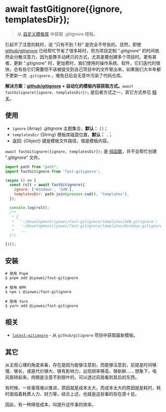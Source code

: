 <!-- 链接 -->
[纯函数]: https://zh.wikipedia.org/wiki/%E7%BA%AF%E5%87%BD%E6%95%B0
[github/gitignore]: https://github.com/github/gitignore
[latest-gitignore]: https://github.com/iyowei/latest-gitignore

# await fastGitignore({ignore, templatesDir});

> 从 [自定义模板库][github/gitignore] 中获取 .gitignore 模板。

引起不了注意的耗时，说 "只有不到 1 秒" 是完全不夸张的。显然，即使 [github/gitignore][github/gitignore] 已经帮忙节省了很多耗时，但为项目定制 ".gitignore" 的时间依然会分散注意力，因为是靠手动拷贝的方式，尤其是要创建多个项目时。更有甚者，更新 ".gitignore" 时，更加费时，我们使用的操作系统、软件，它们迭代的很快，总有些它们需要但不该被提交到自己项目中的文件冒出来，如果我们大半年都不更新一次 `.gitignore` ，难免日后会无意中污染了代码仓库。

**解决方案：[github/gitignore][github/gitignore] + 自动化的模板内容获取方式。**`await fastGitignore({ignore, templatesDir});` 是后者方式之一，其它方式参见 [相关](#相关)。

## 使用

- `ignore` {Array} .gitignore 主题集合，**默认：** `[]`；
- `templatesDir` {String} 模板库磁盘位置，**默认：** `.`；
- 返回: {Object} 键是模板文件路径，值是模板内容。

`await fastGitignore({ignore, templatesDir});` 是 [纯函数][纯函数]，并不会帮忙创建 ".gitignore" 文件。

```javascript
import path from "path";
import fastGitignore from 'fast-gitignore';

(async () => {
  const rslt = await fastGitignore({
    ignore: ['Windows', 'SVN'],
    templatesDir: path.join(process.cwd(), "templates"),
  });

  console.log(rslt);
  /**
   * {
   *   '~/Development/iyowei/fast-gitignore/templates/SVN.gitignore': '.svn/\n'
   *   '~/Development/iyowei/fast-gitignore/templates/Windows.gitignore': '# Windows thumbnail cache files\n' + 'Thumbs.db\n' + 'Thumbs.db:encryptable\n' + 'ehthumbs.db\n' + 'ehthumbs_vista.db\n' + '\n' + '# Dump file\n' + '*.stackdump\n' + '\n' + '# Folder config file\n' + '[Dd]esktop.ini\n' + '\n' + '# Recycle Bin used on file shares\n' + '$RECYCLE.BIN \n' + '\n' + '# Windows Installer files\n' + '*.cab\n' + '*.msi\n' + '*.msix\n' + '*.msm\n' + '*.msp\n' + '\n' + '# Windows shortcuts\n' + '*.lnk\n',
   *   ...
  }*/

})();
```

## 安装

```shell
# 使用 Pnpm
$ pnpm add @iyowei/fast-gitignore

# 使用 NPM
$ npm i @iyowei/fast-gitignore

# 使用 Yarn
$ yarn add @iyowei/fast-gitignore
```

## 相关
- [`latest-gitignore`][latest-gitignore] - 从 `github/gitignore` 项目中获取最新模板。

## 其它

从主观心理的角度来看，存在是因为能够注意到，而能够注意到，前提是时间够慢、够长，或是代价够大、够有影响力，出现频率够高、够新鲜…… 想象下，电风扇转起来，肉眼是注意不到扇叶的，可以透过风扇看到其后的东西。

有时候，一些事情难以推进，原因就是成本太大，而成本太大的原因就是耗时，耗时面临着耗费人力、财力等，结合上述，也就是这些事的存在感十足。

因此，有一种降低成本，叫提升这件事的效率。
